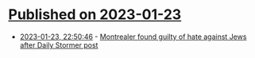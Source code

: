 # [Published on 2023-01-23](index.md)

* [2023-01-23, 22:50:46](https://news.ycombinator.com/item?id=34496237) - [Montrealer found guilty of hate against Jews after Daily Stormer post](https://montrealgazette.com/news/local-news/montrealer-found-guilty-of-hate-against-jewish-people-after-online-post)
